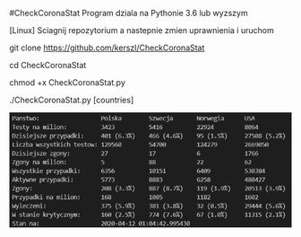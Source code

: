 #CheckCoronaStat
Program dziala na Pythonie 3.6 lub wyzszym

[Linux] Sciagnij repozytorium a nastepnie zmien uprawnienia i uruchom

git clone https://github.com/kerszl/CheckCoronaStat

cd CheckCoronaStat

chmod +x CheckCoronaStat.py

./CheckCoronaStat.py [countries]

![ScreenShot](https://github.com/kerszl/CheckCoronaStat/blob/master/screen.png)
